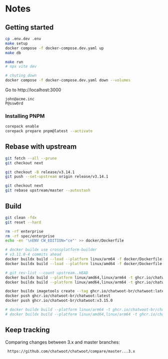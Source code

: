 # Notes

## Getting started

```bash
cp .env.dev .env
make setup
docker compose -f docker-compose.dev.yaml up
make db

make run
# npx vite dev

# chuting down
docker compose -f docker-compose.dev.yaml down --volumes
```

Go to http://localhost:3000

```
john@acme.inc
P@ssw0rd
```

### Installing PNPM

```bash
corepack enable
corepack prepare pnpm@latest --activate
```

## Rebase with upstream

```bash
git fetch --all --prune
git checkout next

git checkout -B release/v3.14.1
git push --set-upstream origin release/v3.14.1

git checkout next
git rebase upstream/master --autostash
```

## Build

```sh
git clean -fdx
git reset --hard

rm -rf enterprise
rm -rf spec/enterprise
echo -en '\nENV CW_EDITION="ce"' >> docker/Dockerfile

# docker buildx use crossplatform-builder
# v3.11.0-4 commits ahead
docker buildx build --load --platform linux/arm64 -f docker/Dockerfile .
docker buildx build --load --platform linux/amd64 -f docker/Dockerfile .

# git rev-list --count upstream..HEAD
docker buildx build --platform linux/amd64,linux/arm64 -t ghcr.io/chatwoot-br/chatwoot:next -f docker/Dockerfile --push .
docker buildx build --platform linux/amd64,linux/arm64 -t ghcr.io/chatwoot-br/chatwoot:next -t ghcr.io/chatwoot-br/chatwoot:v3.13.0 -f docker/Dockerfile --push .

docker buildx imagetools create --tag ghcr.io/chatwoot-br/chatwoot:latest --tag ghcr.io/chatwoot-br/chatwoot:v3.15.0 ghcr.io/chatwoot-br/chatwoot:next
docker push ghcr.io/chatwoot-br/chatwoot:latest
docker push ghcr.io/chatwoot-br/chatwoot:v3.15.0

# docker buildx build --platform linux/arm64 -t ghcr.io/chatwoot-br/chatwoot:latest -f docker/Dockerfile --push .
# docker buildx build --platform linux/amd64,linux/arm64 -t ghcr.io/chatwoot-br/chatwoot:wavoip -f docker/Dockerfile --push .
```

## Keep tracking

Comparing changes between 3.x and master branches:

     https://github.com/chatwoot/chatwoot/compare/master...3.x
